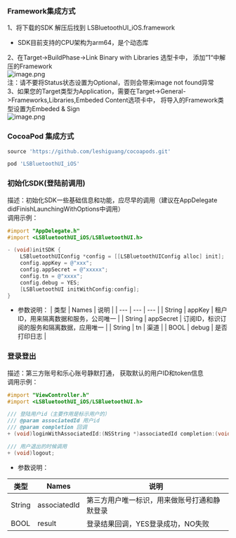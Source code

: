 <a name="ek11H"></a>
### Framework集成方式
1、将下载的SDK 解压后找到 LSBluetoothUI_iOS.framework

- SDK目前支持的CPU架构为arm64，是个动态库

2、在Target->BuildPhase->Link Binary with Libraries 选型卡中， 添加”1“中解压的Framework<br />![image.png](https://cdn.nlark.com/yuque/0/2021/png/223399/1610680095972-3b725270-12df-4385-b7cd-a96f2a5670b0.png#align=left&display=inline&height=92&margin=%5Bobject%20Object%5D&name=image.png&originHeight=184&originWidth=1958&size=40827&status=done&style=none&width=979#align=left&display=inline&height=184&margin=%5Bobject%20Object%5D&originHeight=184&originWidth=1958&status=done&style=none&width=1958)<br />注：请不要将Status状态设置为Optional，否则会带来image not found异常<br />3、如果您的Target类型为Application，需要在Target->General->Frameworks,Libraries,Embeded Content选项卡中， 将导入的Framework类型设置为Embeded & Sign<br />![image.png](https://cdn.nlark.com/yuque/0/2021/png/223399/1610680041082-f5c12478-8fa5-4166-9b48-9f12c99fbdfc.png#align=left&display=inline&height=89&margin=%5Bobject%20Object%5D&name=image.png&originHeight=178&originWidth=1532&size=44411&status=done&style=none&width=766#align=left&display=inline&height=178&margin=%5Bobject%20Object%5D&originHeight=178&originWidth=1532&status=done&style=none&width=1532)<br />

<a name="Oh5Ip"></a>
### CocoaPod 集成方式
```ruby
source 'https://github.com/leshiguang/cocoapods.git'

pod 'LSBluetoothUI_iOS'
```
<a name="OK7td"></a>
### 初始化SDK(登陆前调用)
描述：初始化SDK一些基础信息和功能，应尽早的调用（建议在AppDelegate didFinishLaunchingWithOptions中调用）<br />调用示例：
```objectivec
#import "AppDelegate.h"
#import <LSBluetoothUI_iOS/LSBluetoothUI.h>

- (void)initSDK {
    LSBluetoothUIConfig *config = [[LSBluetoothUIConfig alloc] init];
    config.appKey = @"xxx";
    config.appSecret = @"xxxxx";
    config.tn = @"xxxx";
    config.debug = YES;
    [LSBluetoothUI initWithConfig:config];
}

```


- 参数说明：
| 类型 | Names | 说明 |
| --- | --- | --- |
| String | appKey | 租户ID，用来隔离数据和服务，公司唯一 |
| String | appSecret | 订阅ID，标识订阅的服务和隔离数据，应用唯一 |
| String | tn | 渠道 |
| BOOL | debug | 是否打印日志 |



<a name="614nX"></a>
#### 
<a name="wx4cp"></a>
### 登录登出
描述：第三方账号和乐心账号静默打通， 获取默认的用户ID和token信息<br />调用示例：<br />

```objectivec
#import "ViewController.h"
#import <LSBluetoothUI_iOS/LSBluetoothUI.h>

/// 登陆用户id（主要作用是标示用户的）
/// @param associatedId 用户id
/// @param completion 回调
+ (void)loginWithAssociatedId:(NSString *)associatedId completion:(void(^)(BOOL result))completion;

/// 用户退出的时候调用
+ (void)logout;


```


- 参数说明：




| 类型 | Names | 说明 |
| --- | --- | --- |
| String | associatedId | 第三方用户唯一标识，用来做账号打通和静默登录 |
| BOOL | result | 登录结果回调，YES登录成功，NO失败 |





